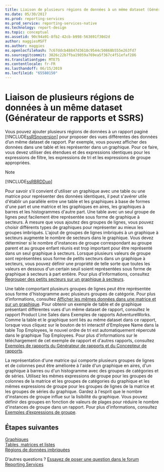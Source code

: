 ```yaml
---
title: Liaison de plusieurs régions de données à un même dataset (Générateur de rapports et SSRS) | Microsoft Docs
ms.date: 05/30/2017
ms.prod: reporting-services
ms.prod_service: reporting-services-native
ms.technology: report-design
ms.topic: conceptual
ms.assetid: 90c94a91-8fb2-42cb-b998-563691f30d2d
author: maggiesMSFT
ms.author: maggies
ms.openlocfilehash: 7c67ddcb48847d3618c9544c50868b555e263fd7
ms.sourcegitcommit: 3026c22b7fba19059a769ea5f367c4f51efaf286
ms.translationtype: MTE75
ms.contentlocale: fr-FR
ms.lasthandoff: 06/15/2019
ms.locfileid: "65580150"
---
```

# <a name="linking-multiple-data-regions-to-the-same-dataset-report-builder-and-ssrs"></a>Liaison de plusieurs régions de données à un même dataset (Générateur de rapports et SSRS)

Vous pouvez ajouter plusieurs régions de données à un rapport paginé [!INCLUDE[ssRSnoversion](../../includes/ssrsnoversion-md.md)] pour proposer des vues différentes des données d’un même dataset de rapport. Par exemple, vous pouvez afficher des données dans une table et les représenter dans un graphique. Pour ce faire, vous devez utiliser des étendues et des expressions identiques pour les expressions de filtre, les expressions de tri et les expressions de groupe appropriées.  
  
> [!NOTE]  
>  [!INCLUDE[ssRBRDDup](../../includes/ssrbrddup-md.md)]  
  
 Pour savoir s'il convient d'utiliser un graphique avec une table ou une matrice pour représenter des données identiques, il peut s'avérer utile d'établir un parallèle entre une table et les graphiques à base de formes d'une part et une matrice et les graphiques en aires, les graphiques à barres et les histogrammes d'autre part. Une table avec un seul groupe de lignes peut facilement être représentée sous forme de graphique à secteurs. À mesure que vous ajoutez des groupes de lignes, vous pouvez choisir différents types de graphiques pour représenter au mieux les groupes imbriqués. L'ajout de groupes de lignes imbriqués à un graphique à secteurs augmente le nombre de secteurs dans le graphique. Vous devez déterminer si le nombre d'instances de groupe correspondant au groupe parent et au groupe enfant réunis est trop important pour être représenté dans un seul graphique à secteurs. Lorsque plusieurs valeurs de groupe sont représentées sous forme de petits secteurs dans un graphique à secteurs, vous pouvez définir une propriété de telle sorte que toutes les valeurs en dessous d'un certain seuil soient représentées sous forme de graphique à secteurs à part entière. Pour plus d’informations, consultez [Regrouper des petits secteurs sur un graphique à secteurs](../../reporting-services/report-design/collect-small-slices-on-a-pie-chart-report-builder-and-ssrs.md).  
  
 Une table comportant plusieurs groupes de lignes peut être représentée sous forme d'histogramme avec plusieurs groupes de catégorie. Pour plus d’informations, consultez [Afficher les mêmes données dans une matrice et sur un graphique](../../reporting-services/report-design/display-the-same-data-on-a-matrix-and-a-chart-report-builder.md). Pour obtenir un exemple de table et de graphique présentant différentes vues d'un même dataset de rapport, consultez le rapport Product Line Sales dans Exemples de rapports AdventureWorks. Comme la table et le graphique sont liés au même dataset dans ce rapport, lorsque vous cliquez sur le bouton de tri interactif d'Employee Name dans la table Top Employees, le nouvel ordre de tri est automatiquement répercuté dans le graphique Top Employees. Pour plus d'informations sur le téléchargement de cet exemple de rapport et d'autres rapports, consultez [Exemples de rapports du Générateur de rapports et du Concepteur de rapports](https://go.microsoft.com/fwlink/?LinkId=198283).  
  
 La représentation d'une matrice qui comporte plusieurs groupes de lignes et de colonnes peut être améliorée à l'aide d'un graphique en aires, d'un graphique à barres ou d'un histogramme avec des groupes de catégories et de séries. Utilisez les mêmes expressions de groupe pour les groupes de colonnes de la matrice et les groupes de catégories du graphique et les mêmes expressions de groupe pour les groupes de lignes de la matrice et les groupes de séries du graphique. Gardez à l'esprit que le nombre d'instances de groupe influe sur la lisibilité du graphique. Vous pouvez définir des groupes en fonction de valeurs de plages pour réduire le nombre d'instances de groupe dans un rapport. Pour plus d’informations, consultez [Exemples d’expressions de groupe](../../reporting-services/report-design/group-expression-examples-report-builder-and-ssrs.md).  
  
## <a name="next-steps"></a>Étapes suivantes

[Graphiques](../../reporting-services/report-design/charts-report-builder-and-ssrs.md)   
[Tables, matrices et listes](../../reporting-services/report-design/tables-matrices-and-lists-report-builder-and-ssrs.md)   
[Régions de données imbriquées](../../reporting-services/report-design/nested-data-regions-report-builder-and-ssrs.md)  

D’autres questions ? [Essayez de poser une question dans le forum Reporting Services](https://go.microsoft.com/fwlink/?LinkId=620231)
